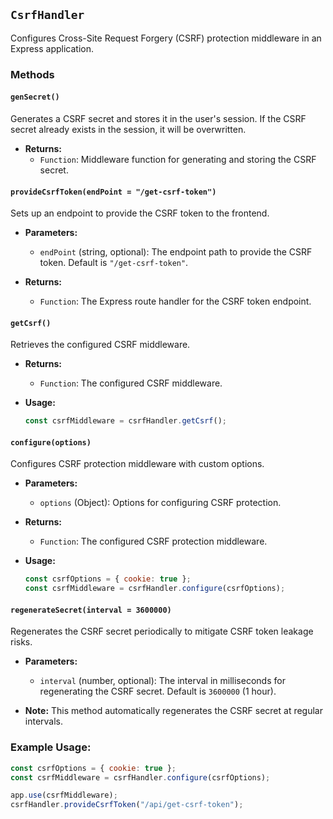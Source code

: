 ## `CsrfHandler`

Configures Cross-Site Request Forgery (CSRF) protection middleware in an Express application.

### Methods

#### `genSecret()`

Generates a CSRF secret and stores it in the user's session. If the CSRF secret already exists in the session, it will be overwritten.

- **Returns:**
  - `Function`: Middleware function for generating and storing the CSRF secret.

#### `provideCsrfToken(endPoint = "/get-csrf-token")`

Sets up an endpoint to provide the CSRF token to the frontend.

- **Parameters:**
  - `endPoint` (string, optional): The endpoint path to provide the CSRF token. Default is `"/get-csrf-token"`.

- **Returns:**
  - `Function`: The Express route handler for the CSRF token endpoint.

#### `getCsrf()`

Retrieves the configured CSRF middleware.

- **Returns:**
  - `Function`: The configured CSRF middleware.

- **Usage:**
  ```javascript
  const csrfMiddleware = csrfHandler.getCsrf();
  ```

#### `configure(options)`

Configures CSRF protection middleware with custom options.

- **Parameters:**
  - `options` (Object): Options for configuring CSRF protection.

- **Returns:**
  - `Function`: The configured CSRF protection middleware.

- **Usage:**
  ```javascript
  const csrfOptions = { cookie: true };
  const csrfMiddleware = csrfHandler.configure(csrfOptions);
  ```

#### `regenerateSecret(interval = 3600000)`

Regenerates the CSRF secret periodically to mitigate CSRF token leakage risks.

- **Parameters:**
  - `interval` (number, optional): The interval in milliseconds for regenerating the CSRF secret. Default is `3600000` (1 hour).

- **Note:**
  This method automatically regenerates the CSRF secret at regular intervals.

### Example Usage:

```javascript
const csrfOptions = { cookie: true };
const csrfMiddleware = csrfHandler.configure(csrfOptions);

app.use(csrfMiddleware);
csrfHandler.provideCsrfToken("/api/get-csrf-token");